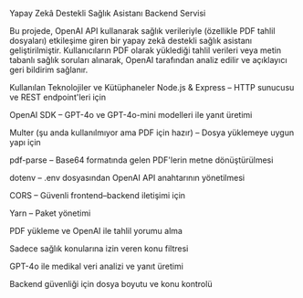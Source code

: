 Yapay Zekâ Destekli Sağlık Asistanı Backend Servisi

Bu projede, OpenAI API kullanarak sağlık verileriyle (özellikle PDF tahlil dosyaları) etkileşime giren bir yapay zekâ destekli sağlık asistanı geliştirilmiştir. 
Kullanıcıların PDF olarak yüklediği tahlil verileri veya metin tabanlı sağlık soruları alınarak, OpenAI tarafından analiz edilir ve açıklayıcı geri bildirim sağlanır.

Kullanılan Teknolojiler ve Kütüphaneler
Node.js & Express – HTTP sunucusu ve REST endpoint'leri için

OpenAI SDK – GPT-4o ve GPT-4o-mini modelleri ile yanıt üretimi

Multer (şu anda kullanılmıyor ama PDF için hazır) – Dosya yüklemeye uygun yapı için

pdf-parse – Base64 formatında gelen PDF'lerin metne dönüştürülmesi

dotenv – .env dosyasından OpenAI API anahtarının yönetilmesi

CORS – Güvenli frontend–backend iletişimi için

Yarn – Paket yönetimi

PDF yükleme ve OpenAI ile tahlil yorumu alma

Sadece sağlık konularına izin veren konu filtresi

GPT-4o ile medikal veri analizi ve yanıt üretimi

Backend güvenliği için dosya boyutu ve konu kontrolü


